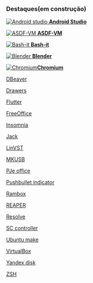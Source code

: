 ### Destaques(em construção)

[![Android studio](https://raw.githubusercontent.com/PapirusDevelopmentTeam/papirus-icon-theme/master/Papirus/64x64/apps/androidstudio.svg?sanitize=true) **Android Studio**](extras/android-studio.md)

[![ASDF-VM](https://raw.githubusercontent.com/PapirusDevelopmentTeam/papirus-icon-theme/master/Papirus/64x64/apps/utilities-terminal.svg?sanitize=true) **ASDF-VM**](extras/asdf-vm.md)


[![Bash-it](https://raw.githubusercontent.com/PapirusDevelopmentTeam/papirus-icon-theme/master/Papirus/64x64/apps/utilities-terminal.svg?sanitize=true) **Bash-it**](extras/bash-it.md)


[![Blender](https://raw.githubusercontent.com/PapirusDevelopmentTeam/papirus-icon-theme/master/Papirus/64x64/apps/blender.svg?sanitize=true) **Blender**](extras/blender.md)

[![Chromium](https://raw.githubusercontent.com/PapirusDevelopmentTeam/papirus-icon-theme/master/Papirus/64x64/apps/chromium-browser.svg?sanitize=true)**Chromium**](extras/chromium.md)

[DBeaver](extras/dbeaver.md)

[Drawers](extras/drawers.md)

[Flutter](extras/flutter.md)

[FreeOffice](extras/freeoffice.md)

[Insomnia](extras/insomnia.md)

[Jack](extras/jack.md)

[LinVST](extras/linvst.md)

[MKUSB](extras/mkusb.md)

[PJe office](extras/pjeoffice.md)

[Pushbullet indicator](extras/pushbullet-indicator.md)

[Rambox](extras/rambox.md)

[REAPER](extras/reaper.md)

[Resolve](extras/resolve.md)

[SC controller](extras/sc-controller.md)

[Ubuntu make](extras/ubuntu-make.md)

[VirtualBox](extras/virtualbox.md)

[Yandex disk](extras/yandex-disk.md)

[ZSH](extras/zsh.md)